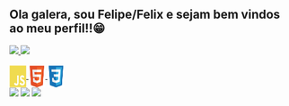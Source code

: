 ## Ola galera, sou Felipe/Felix e sejam bem vindos ao meu perfil!!😁

<div>
  <a href = "https://github.com/FelipePereiraFelix">
  <img height="200em" src="https://github-readme-stats.vercel.app/api?username=FelipePereiraFelix&show_icons=true&theme=radical&include_all_commits=true&count_private=true">
  <img height="200em" src="https://github-readme-stats.vercel.app/api/top-langs/?username=FelipePereiraFelix&layout=compact&theme=radical">
    </div>
  
  <div style="display: inline_block"><br>
    <img align="center" alt="Felix-JS" height="40" width="30" src= "https://raw.githubusercontent.com/devicons/devicon/master/icons/javascript/javascript-plain.svg">
    <img align="center" alt="Felix-HTML" height="40" width="30" src="https://raw.githubusercontent.com/devicons/devicon/master/icons/html5/html5-original.svg">
    <img align="center" alt="Felix-CSS" height="40" width="30" src="https://raw.githubusercontent.com/devicons/devicon/master/icons/css3/css3-original.svg">
  </div>
  
  <div>
    <a href="https://www.linkedin.com/in/felipe-pereira-b257b91a6"  target="_blank"><img src="https://img.shields.io/badge/-LinkedIn-%230077B5?style=for-the-badge&logo=linkedin&logoColor=white" target="_blank"></a>
    <a href="https://account.microsoft.com/profile/?refd=outlook.live.com" target="_blank"><img src="https://img.shields.io/badge/Microsoft_Outlook-0078D4?style=for-the-badge&logo=microsoft-outlook&logoColor=white" target="_blank"></a>
    <a href="https://github.com/FelipePereiraFelix" target="_blank"><img src="https://img.shields.io/badge/GitHub-100000?style=for-the-badge&logo=github&logoColor=white" target="_blank"></a>
